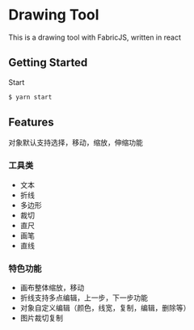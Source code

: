 # Drawing Tool
This is a drawing tool with FabricJS, written in react

## Getting Started

Start

```bash
$ yarn start
```

## Features
对象默认支持选择，移动，缩放，伸缩功能

### 工具类
- 文本
- 折线
- 多边形
- 裁切
- 直尺
- 画笔
- 直线

### 特色功能
- 画布整体缩放，移动
- 折线支持多点编辑，上一步，下一步功能
- 对象自定义编辑（颜色，线宽，复制，编辑，删除等）
- 图片裁切复制

